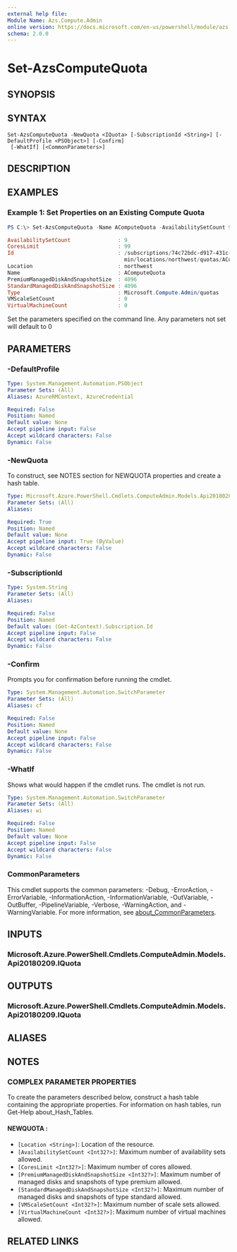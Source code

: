 ```yaml
---
external help file:
Module Name: Azs.Compute.Admin
online version: https://docs.microsoft.com/en-us/powershell/module/azs.compute.admin/set-azscomputequota
schema: 2.0.0
---
```


# Set-AzsComputeQuota

## SYNOPSIS


## SYNTAX

```
Set-AzsComputeQuota -NewQuota <IQuota> [-SubscriptionId <String>] [-DefaultProfile <PSObject>] [-Confirm]
 [-WhatIf] [<CommonParameters>]
```

## DESCRIPTION


## EXAMPLES

### Example 1: Set Properties on an Existing Compute Quota
```powershell
PS C:\> Set-AzsComputeQuota -Name AComputeQuota -AvailabilitySetCount 9 -CoresCount 99 -PremiumManagedDiskAndSnapshotSize 4096 -StandardManagedDiskAndSnapshotSize 4096

AvailabilitySetCount               : 9
CoresLimit                         : 99
Id                                 : /subscriptions/74c72bdc-d917-431c-a377-8ca80f4238a0/providers/Microsoft.Compute.Ad
                                     min/locations/northwest/quotas/AComputeQuota
Location                           : northwest
Name                               : AComputeQuota
PremiumManagedDiskAndSnapshotSize  : 4096
StandardManagedDiskAndSnapshotSize : 4096
Type                               : Microsoft.Compute.Admin/quotas
VMScaleSetCount                    : 0
VirtualMachineCount                : 0
```

Set the parameters specified on the command line.
Any parameters not set will default to 0

## PARAMETERS

### -DefaultProfile


```yaml
Type: System.Management.Automation.PSObject
Parameter Sets: (All)
Aliases: AzureRMContext, AzureCredential

Required: False
Position: Named
Default value: None
Accept pipeline input: False
Accept wildcard characters: False
Dynamic: False
```

### -NewQuota
To construct, see NOTES section for NEWQUOTA properties and create a hash table.

```yaml
Type: Microsoft.Azure.PowerShell.Cmdlets.ComputeAdmin.Models.Api20180209.IQuota
Parameter Sets: (All)
Aliases:

Required: True
Position: Named
Default value: None
Accept pipeline input: True (ByValue)
Accept wildcard characters: False
Dynamic: False
```

### -SubscriptionId


```yaml
Type: System.String
Parameter Sets: (All)
Aliases:

Required: False
Position: Named
Default value: (Get-AzContext).Subscription.Id
Accept pipeline input: False
Accept wildcard characters: False
Dynamic: False
```

### -Confirm
Prompts you for confirmation before running the cmdlet.

```yaml
Type: System.Management.Automation.SwitchParameter
Parameter Sets: (All)
Aliases: cf

Required: False
Position: Named
Default value: None
Accept pipeline input: False
Accept wildcard characters: False
Dynamic: False
```

### -WhatIf
Shows what would happen if the cmdlet runs.
The cmdlet is not run.

```yaml
Type: System.Management.Automation.SwitchParameter
Parameter Sets: (All)
Aliases: wi

Required: False
Position: Named
Default value: None
Accept pipeline input: False
Accept wildcard characters: False
Dynamic: False
```

### CommonParameters
This cmdlet supports the common parameters: -Debug, -ErrorAction, -ErrorVariable, -InformationAction, -InformationVariable, -OutVariable, -OutBuffer, -PipelineVariable, -Verbose, -WarningAction, and -WarningVariable. For more information, see [about_CommonParameters](http://go.microsoft.com/fwlink/?LinkID=113216).

## INPUTS

### Microsoft.Azure.PowerShell.Cmdlets.ComputeAdmin.Models.Api20180209.IQuota

## OUTPUTS

### Microsoft.Azure.PowerShell.Cmdlets.ComputeAdmin.Models.Api20180209.IQuota

## ALIASES

## NOTES

### COMPLEX PARAMETER PROPERTIES
To create the parameters described below, construct a hash table containing the appropriate properties. For information on hash tables, run Get-Help about_Hash_Tables.

#### NEWQUOTA <IQuota>: 
  - `[Location <String>]`: Location of the resource.
  - `[AvailabilitySetCount <Int32?>]`: Maximum number of availability sets allowed.
  - `[CoresLimit <Int32?>]`: Maximum number of cores allowed.
  - `[PremiumManagedDiskAndSnapshotSize <Int32?>]`: Maximum number of managed disks and snapshots of type premium allowed.
  - `[StandardManagedDiskAndSnapshotSize <Int32?>]`: Maximum number of managed disks and snapshots of type standard allowed.
  - `[VMScaleSetCount <Int32?>]`: Maximum number of scale sets allowed.
  - `[VirtualMachineCount <Int32?>]`: Maximum number of virtual machines allowed.

## RELATED LINKS

